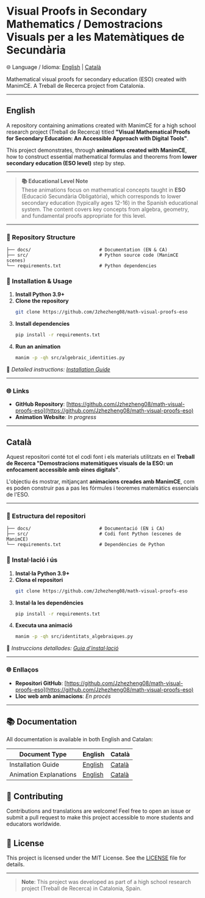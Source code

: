 # Visual Proofs in Secondary Mathematics / Demostracions Visuals per a les Matemàtiques de Secundària

🌐 Language / Idioma: [English](#english) | [Català](#català)

Mathematical visual proofs for secondary education (ESO) created with ManimCE. A Treball de Recerca project from Catalonia.

---

<a name="english"></a>

## English

A repository containing animations created with ManimCE for a high school research project (Treball de Recerca) titled **"Visual Mathematical Proofs for Secondary Education: An Accessible Approach with Digital Tools"**.

This project demonstrates, through **animations created with ManimCE**, how to construct essential mathematical formulas and theorems from **lower secondary education (ESO level)** step by step.

---

> **📚 Educational Level Note**  
> These animations focus on mathematical concepts taught in **ESO** (Educació Secundària Obligatòria), which corresponds to lower secondary education (typically ages 12-16) in the Spanish educational system. The content covers key concepts from algebra, geometry, and fundamental proofs appropriate for this level.

---

### 📂 Repository Structure

```
├── docs/                         # Documentation (EN & CA)
├── src/                          # Python source code (ManimCE scenes)
└── requirements.txt              # Python dependencies
```

### 🚀 Installation & Usage

1. **Install Python 3.9+**
2. **Clone the repository**
   ```bash
   git clone https://github.com/Jzhezheng08/math-visual-proofs-eso
   ```
3. **Install dependencies**
   ```bash
   pip install -r requirements.txt
   ```
4. **Run an animation**
   ```bash
   manim -p -qh src/algebraic_identities.py
   ```

📖 _Detailed instructions: [Installation Guide](docs/en/installation_guide.md)_

---

### 🌐 Links

- **GitHub Repository**: [https://github.com/Jzhezheng08/math-visual-proofs-eso](https://github.com/Jzhezheng08/math-visual-proofs-eso)
- **Animation Website**: _In progress_

---

<a name="català"></a>

## Català

Aquest repositori conté tot el codi font i els materials utilitzats en el **Treball de Recerca "Demostracions matemàtiques visuals de la ESO: un enfocament accessible amb eines digitals"**.

L'objectiu és mostrar, mitjançant **animacions creades amb ManimCE**, com es poden construir pas a pas les fórmules i teoremes matemàtics essencials de l'ESO.

---

### 📂 Estructura del repositori

```
├── docs/                         # Documentació (EN i CA)
├── src/                          # Codi font Python (escenes de ManimCE)
└── requirements.txt              # Dependències de Python
```

### 🚀 Instal·lació i ús

1. **Instal·la Python 3.9+**
2. **Clona el repositori**
   ```bash
   git clone https://github.com/Jzhezheng08/math-visual-proofs-eso
   ```
3. **Instal·la les dependències**
   ```bash
   pip install -r requirements.txt
   ```
4. **Executa una animació**
   ```bash
   manim -p -qh src/identitats_algebraiques.py
   ```

📖 _Instruccions detallades: [Guia d'instal·lació](docs/ca/guia_execucio.md)_

---

### 🌐 Enllaços

- **Repositori GitHub**: [https://github.com/Jzhezheng08/math-visual-proofs-eso](https://github.com/Jzhezheng08/math-visual-proofs-eso)
- **Lloc web amb animacions**: _En procés_

---

## 📚 Documentation

All documentation is available in both English and Catalan:

| Document Type          | English                                      | Català                                     |
| ---------------------- | -------------------------------------------- | ------------------------------------------ |
| Installation Guide     | [English](docs/en/installation_guide.md)     | [Català](docs/ca/guia_execucio.md)         |
| Animation Explanations | [English](docs/en/animation_explanations.md) | [Català](docs/ca/explicacio_animacions.md) |

## 👥 Contributing

Contributions and translations are welcome! Feel free to open an issue or submit a pull request to make this project accessible to more students and educators worldwide.

## 📄 License

This project is licensed under the MIT License. See the [LICENSE](LICENSE) file for details.

---

> **Note**: This project was developed as part of a high school research project (Treball de Recerca) in Catalonia, Spain.
